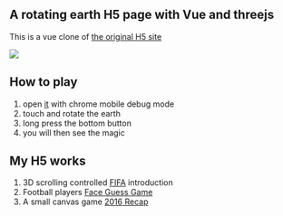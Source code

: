 ## A rotating earth H5 page with Vue and threejs

This is a vue clone of [the original H5 site](https://wa.qq.com/xplan/earth/index.html)

![](https://jackgit.github.io/xplan/illustration_01.jpg)


## How to play

1. open [it](http://xplan.jackyang.me) with chrome mobile debug mode
2. touch and rotate the earth
3. long press the bottom button
4. you will then see the magic

## My H5 works

1. 3D scrolling controlled [FIFA](https://github.com/JackGit/fifa) introduction
2. Football players [Face Guess Game](https://github.com/JackGit/face-guess-game)
3. A small canvas game [2016 Recap](https://github.com/jackyang-me/2016-recap.jackyang.me)
